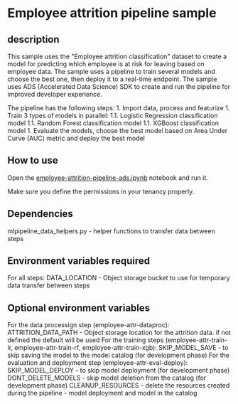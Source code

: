 # Employee attrition pipeline sample

## description
This sample uses the "Employee attrition classification" dataset to create a model for predicting which employee is at risk for leaving based on employee data. The sample uses a pipeline to train several models and choose the best one, then deploy it to a real-time endpoint. The sample uses ADS (Accelerated Data Science) SDK to create and run the pipeline for improved developer experience.

The pipeline has the following steps:
    1. Import data, process and featurize
    1. Train 3 types of models in parallel:
        1.1. Logistic Regression classification model
        1.1. Random Forest classification model
        1.1. XGBoost classification model
    1. Evaluate the models, choose the best model based on Area Under Curve (AUC) metric and deploy the best model

## How to use
Open the [employee-attrition-pipeline-ads.ipynb](/workspaces/oci-data-science-ai-samples/pipelines/samples/employee-attrition/employee-attrition-pipeline-ads.ipynb) notebook and run it.

Make sure you define the permissions in your tenancy properly.

## Dependencies
mlpipeline_data_helpers.py - helper functions to transfer data between steps

## Environment variables required
For all steps:
    DATA_LOCATION - Object storage bucket to use for temporary data transfer between steps
 
## Optional environment variables
For the data processign step (employee-attr-dataproc):
    ATTRITION_DATA_PATH - Object storage location for the attrition data. if not defined the default will be used
For the training steps (employee-attr-train-lr, employee-attr-train-rf, employee-attr-train-xgb):
    SKIP_MODEL_SAVE - to skip saving the model to the model catalog (for development phase)
For the evaluation and deployment step (employee-attr-eval-deploy):
    SKIP_MODEL_DEPLOY - to skip model deployment (for development phase)
    DONT_DELETE_MODELS - skip model deletion from the catalog (for development phase)
    CLEANUP_RESOURCES - delete the resources created during the pipeline - model deployment and model in the catalog

